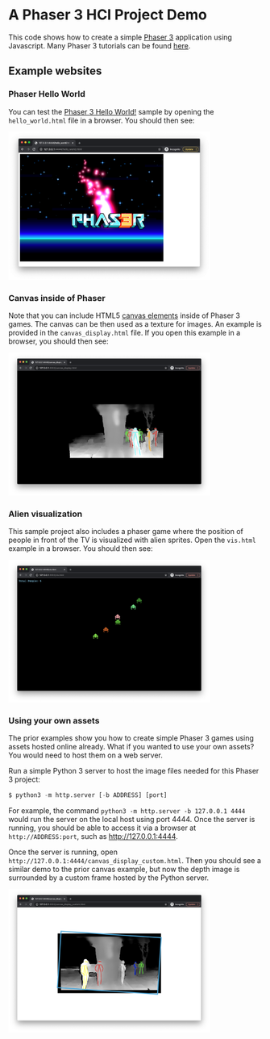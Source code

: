 # A Phaser 3 HCI Project Demo

This code shows how to create a simple [Phaser 3](https://phaser.io/) application using Javascript. Many Phaser 3 tutorials can be found [here](https://phaser.io/tutorials/getting-started-phaser3/).

## Example websites

### Phaser Hello World

You can test the [Phaser 3 Hello World!](https://phaser.io/tutorials/getting-started-phaser3/part5) sample by opening the `hello_world.html` file in a browser. You should then see:

<img src="docs/hello_world.png" width="400"/>

### Canvas inside of Phaser

Note that you can include HTML5 [canvas elements](https://www.w3schools.com/html/html5_canvas.asp) inside of Phaser 3 games. The canvas can be then used
as a texture for images. An example is provided in the `canvas_display.html` file. If you open this example in a browser, you should then see:

<img src="docs/canvas.png" width="400"/>

### Alien visualization

This sample project also includes a phaser game where the position of people in front of the TV is visualized with alien sprites.
Open the `vis.html` example in a browser. You should then see:

<img src="docs/aliens.png" width="400"/>

### Using your own assets

The prior examples show you how to create simple Phaser 3 games using assets hosted online already. What if you wanted to use your own assets? You would need to host them on a web server.

Run a simple Python 3 server to host the image files needed for this Phaser 3 project:

```python
$ python3 -m http.server [-b ADDRESS] [port]
```

For example, the command `python3 -m http.server -b 127.0.0.1 4444` would run the server on the local host using port 4444. Once the server is running, you should be able to access it via a browser at `http://ADDRESS:port`, such as http://127.0.0.1:4444.

Once the server is running, open `http://127.0.0.1:4444/canvas_display_custom.html`. Then you should see a similar demo to the prior canvas example, but now the depth image is surrounded by a custom frame hosted by the Python server.

<img src="docs/canvas_custom.png" width="400"/>



